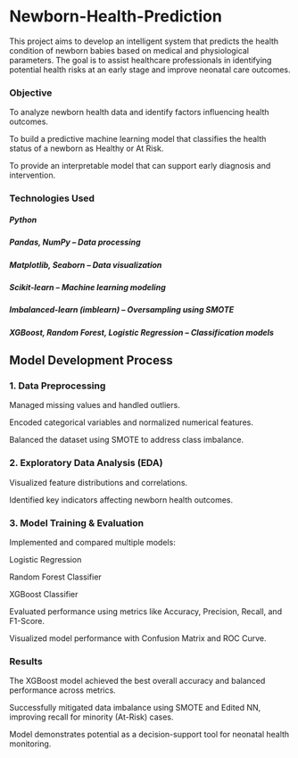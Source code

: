 # Newborn-Health-Prediction
This project aims to develop an intelligent system that predicts the health condition of newborn babies based on medical and physiological parameters. The goal is to assist healthcare professionals in identifying potential health risks at an early stage and improve neonatal care outcomes.

### Objective
To analyze newborn health data and identify factors influencing health outcomes.

To build a predictive machine learning model that classifies the health status of a newborn as Healthy or At Risk.

To provide an interpretable model that can support early diagnosis and intervention.

### Technologies Used

##### Python
##### Pandas, NumPy – Data processing
##### Matplotlib, Seaborn – Data visualization
##### Scikit-learn – Machine learning modeling
##### Imbalanced-learn (imblearn) – Oversampling using SMOTE
##### XGBoost, Random Forest, Logistic Regression – Classification models

## Model Development Process

### 1. Data Preprocessing

Managed missing values and handled outliers.

Encoded categorical variables and normalized numerical features.

Balanced the dataset using SMOTE to address class imbalance.

### 2. Exploratory Data Analysis (EDA)

Visualized feature distributions and correlations.

Identified key indicators affecting newborn health outcomes.

### 3. Model Training & Evaluation

Implemented and compared multiple models:

Logistic Regression

Random Forest Classifier

XGBoost Classifier

Evaluated performance using metrics like Accuracy, Precision, Recall, and F1-Score.

Visualized model performance with Confusion Matrix and ROC Curve.

### Results

The XGBoost model achieved the best overall accuracy and balanced performance across metrics.

Successfully mitigated data imbalance using SMOTE and Edited NN, improving recall for minority (At-Risk) cases.

Model demonstrates potential as a decision-support tool for neonatal health monitoring.
